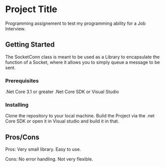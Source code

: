 # Project Title

Programming assignement to test my programming ability for a Job Interview.

## Getting Started

The SocketConn class is meant to be used as a Library to encapsulate the function of a Socket, where it allows you to simply queue a message to be sent.

### Prerequisites

.Net Core 3.1 or greater
.Net Core SDK or Visual Studio


### Installing

Clone the repository to your local machine.
Build the Project via the .net Core SDK or open it in Visual studio and build it in that.


## Pros/Cons

Pros: 
Very small library.
Easy to use.

Cons: 
No error handling.
Not very flexible.
